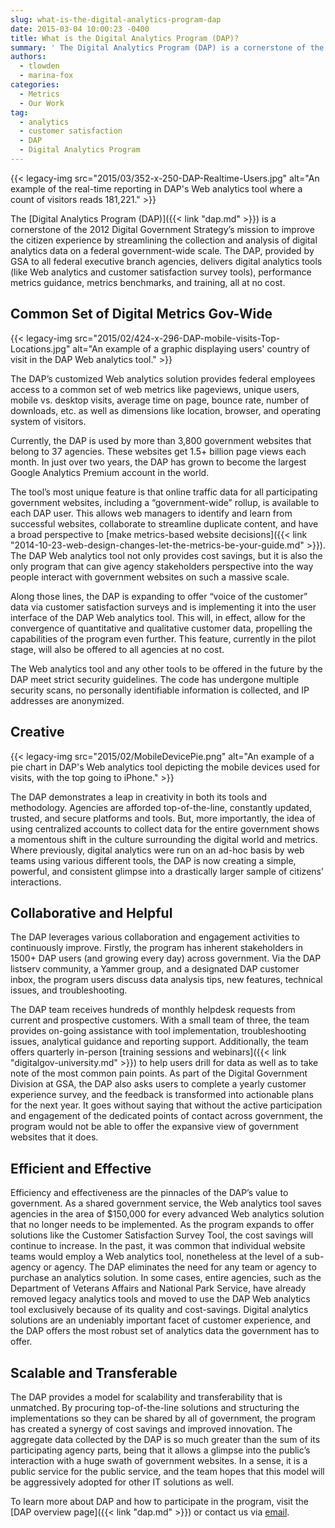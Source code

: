 ```yaml
---
slug: what-is-the-digital-analytics-program-dap
date: 2015-03-04 10:00:23 -0400
title: What is the Digital Analytics Program (DAP)?
summary: ' The Digital Analytics Program (DAP) is a cornerstone of the 2012 Digital Government Strategy’s mission to improve the citizen experience by streamlining the collection and analysis of digital analytics data on a federal'
authors:
  - tlowden
  - marina-fox
categories:
  - Metrics
  - Our Work
tag:
  - analytics
  - customer satisfaction
  - DAP
  - Digital Analytics Program
---
```


{{< legacy-img src="2015/03/352-x-250-DAP-Realtime-Users.jpg" alt="An example of the real-time reporting in DAP's Web analytics tool where a count of visitors reads 181,221." >}}

The [Digital Analytics Program (DAP)]({{< link "dap.md" >}}) is a cornerstone of the 2012 Digital Government Strategy’s mission to improve the citizen experience by streamlining the collection and analysis of digital analytics data on a federal government-wide scale. The DAP, provided by GSA to all federal executive branch agencies, delivers digital analytics tools (like Web analytics and customer satisfaction survey tools), performance metrics guidance, metrics benchmarks, and training, all at no cost.

## Common Set of Digital Metrics Gov-Wide

{{< legacy-img src="2015/02/424-x-296-DAP-mobile-visits-Top-Locations.jpg" alt="An example of a graphic displaying users' country of visit in the DAP Web analytics tool." >}}

The DAP’s customized Web analytics solution provides federal employees access to a common set of web metrics like pageviews, unique users, mobile vs. desktop visits, average time on page, bounce rate, number of downloads, etc. as well as dimensions like location, browser, and operating system of visitors.

Currently, the DAP is used by more than 3,800 government websites that belong to 37 agencies. These websites get 1.5+ billion page views each month. In just over two years, the DAP has grown to become the largest Google Analytics Premium account in the world.

The tool’s most unique feature is that online traffic data for all participating government websites, including a “government-wide” rollup, is available to each DAP user. This allows web managers to identify and learn from successful websites, collaborate to streamline duplicate content, and have a broad perspective to [make metrics-based website decisions]({{< link "2014-10-23-web-design-changes-let-the-metrics-be-your-guide.md" >}}). The DAP Web analytics tool not only provides cost savings, but it is also the only program that can give agency stakeholders perspective into the way people interact with government websites on such a massive scale.

Along those lines, the DAP is expanding to offer “voice of the customer” data via customer satisfaction surveys and is implementing it into the user interface of the DAP Web analytics tool. This will, in effect, allow for the convergence of quantitative and qualitative customer data, propelling the capabilities of the program even further. This feature, currently in the pilot stage, will also be offered to all agencies at no cost.

The Web analytics tool and any other tools to be offered in the future by the DAP meet strict security guidelines. The code has undergone multiple security scans, no personally identifiable information is collected, and IP addresses are anonymized.

## Creative

{{< legacy-img src="2015/02/MobileDevicePie.png" alt="An example of a pie chart in DAP's Web analytics tool depicting the mobile devices used for visits, with the top going to iPhone." >}}

The DAP demonstrates a leap in creativity in both its tools and methodology. Agencies are afforded top-of-the-line, constantly updated, trusted, and secure platforms and tools. But, more importantly, the idea of using centralized accounts to collect data for the entire government shows a momentous shift in the culture surrounding the digital world and metrics. Where previously, digital analytics were run on an ad-hoc basis by web teams using various different tools, the DAP is now creating a simple, powerful, and consistent glimpse into a drastically larger sample of citizens’ interactions.

## Collaborative and Helpful

The DAP leverages various collaboration and engagement activities to continuously improve. Firstly, the program has inherent stakeholders in 1500+ DAP users (and growing every day) across government. Via the DAP listserv community, a Yammer group, and a designated DAP customer inbox, the program users discuss data analysis tips, new features, technical issues, and troubleshooting.

The DAP team receives hundreds of monthly helpdesk requests from current and prospective customers. With a small team of three, the team provides on-going assistance with tool implementation, troubleshooting issues, analytical guidance and reporting support. Additionally, the team offers quarterly in-person [training sessions and webinars]({{< link "digitalgov-university.md" >}}) to help users drill for data as well as to take note of the most common pain points. As part of the Digital Government Division at GSA, the DAP also asks users to complete a yearly customer experience survey, and the feedback is transformed into actionable plans for the next year. It goes without saying that without the active participation and engagement of the dedicated points of contact across government, the program would not be able to offer the expansive view of government websites that it does.

## Efficient and Effective

Efficiency and effectiveness are the pinnacles of the DAP’s value to government. As a shared government service, the Web analytics tool saves agencies in the area of $150,000 for every advanced Web analytics solution that no longer needs to be implemented. As the program expands to offer solutions like the Customer Satisfaction Survey Tool, the cost savings will continue to increase.  In the past, it was common that individual website teams would employ a Web analytics tool, nonetheless at the level of a sub-agency or agency. The DAP eliminates the need for any team or agency to purchase an analytics solution. In some cases, entire agencies, such as the Department of Veterans Affairs and National Park Service, have already removed legacy analytics tools and moved to use the DAP Web analytics tool exclusively because of its quality and cost-savings. Digital analytics solutions are an undeniably important facet of customer experience, and the DAP offers the most robust set of analytics data the government has to offer.

## Scalable and Transferable

The DAP provides a model for scalability and transferability that is unmatched. By procuring top-of-the-line solutions and structuring the implementations so they can be shared by all of government, the program has created a synergy of cost savings and improved innovation. The aggregate data collected by the DAP is so much greater than the sum of its participating agency parts, being that it allows a glimpse into the public’s interaction with a huge swath of government websites. In a sense, it is a public service for the public service, and the team hopes that this model will be aggressively adopted for other IT solutions as well.

To learn more about DAP and how to participate in the program, visit the [DAP overview page]({{< link "dap.md" >}}) or contact us via [email](mailto:dap@gsa.gov).